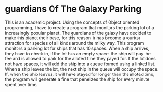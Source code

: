 # guardians Of The Galaxy Parking
This is an academic project.
Using the concepts of Object oriented programming, I have to create a program that monitors the parking lot of a increasingly popular planet. The guardians of the galaxy have decided to make this planet their base, for this reason, it has become a touritst attraction for species of all kinds around the milky way. This program monitors a parking lot for ships that has 10 spaces. When a ship arrives, they have to check in, if the lot has an empty space, the ship will pay the fee and is allowed to park for the alloted time they payed for. If the lot does not have spaces, it will add the ship into a queue formed using a linked list. When a ship leaves the lot, the next ship in the queue will occupy the space. If, when the ship leaves, it will have stayed for longer than the alloted time, the program will generate a fine that penelizes the ship for every minute spent over time.
